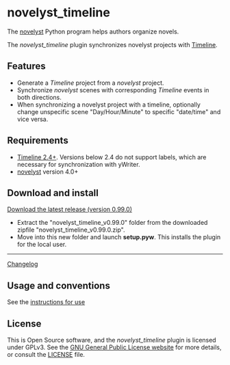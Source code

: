 # novelyst_timeline

The [novelyst](https://peter88213.github.io/novelyst/) Python program helps authors organize novels.  

The *novelyst_timeline* plugin synchronizes novelyst projects with [Timeline](http://thetimelineproj.sourceforge.net/).

## Features

- Generate a *Timeline* project from a *novelyst* project.
- Synchronize *novelyst* scenes with corresponding *Timeline* events in both directions.
- When synchronizing a novelyst project with a timeline, optionally change unspecific scene "Day/Hour/Minute" to specific "date/time" and vice versa.

## Requirements

- [Timeline 2.4+](https://sourceforge.net/projects/thetimelineproj/). Versions below 2.4 do not support labels, which are necessary for synchronization with yWriter.
- [novelyst](https://peter88213.github.io/novelyst/) version 4.0+


## Download and install

[Download the latest release (version 0.99.0)](https://raw.githubusercontent.com/peter88213/novelyst_timeline/main/dist/novelyst_timeline_v0.99.0.zip)

- Extract the "novelyst_timeline_v0.99.0" folder from the downloaded zipfile "novelyst_timeline_v0.99.0.zip".
- Move into this new folder and launch **setup.pyw**. This installs the plugin for the local user.

---

[Changelog](changelog)

## Usage and conventions

See the [instructions for use](usage)

## License

This is Open Source software, and the *novelyst_timeline* plugin is licensed under GPLv3. See the
[GNU General Public License website](https://www.gnu.org/licenses/gpl-3.0.en.html) for more
details, or consult the [LICENSE](https://github.com/peter88213/novelyst_timeline/blob/main/LICENSE) file.


 




